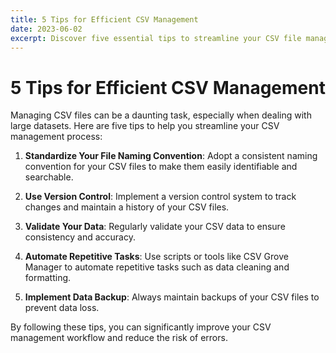 ```yaml
---
title: 5 Tips for Efficient CSV Management
date: 2023-06-02
excerpt: Discover five essential tips to streamline your CSV file management process and boost productivity.
---
```


# 5 Tips for Efficient CSV Management

Managing CSV files can be a daunting task, especially when dealing with large datasets. Here are five tips to help you streamline your CSV management process:

1. **Standardize Your File Naming Convention**: Adopt a consistent naming convention for your CSV files to make them easily identifiable and searchable.

2. **Use Version Control**: Implement a version control system to track changes and maintain a history of your CSV files.

3. **Validate Your Data**: Regularly validate your CSV data to ensure consistency and accuracy.

4. **Automate Repetitive Tasks**: Use scripts or tools like CSV Grove Manager to automate repetitive tasks such as data cleaning and formatting.

5. **Implement Data Backup**: Always maintain backups of your CSV files to prevent data loss.

By following these tips, you can significantly improve your CSV management workflow and reduce the risk of errors.